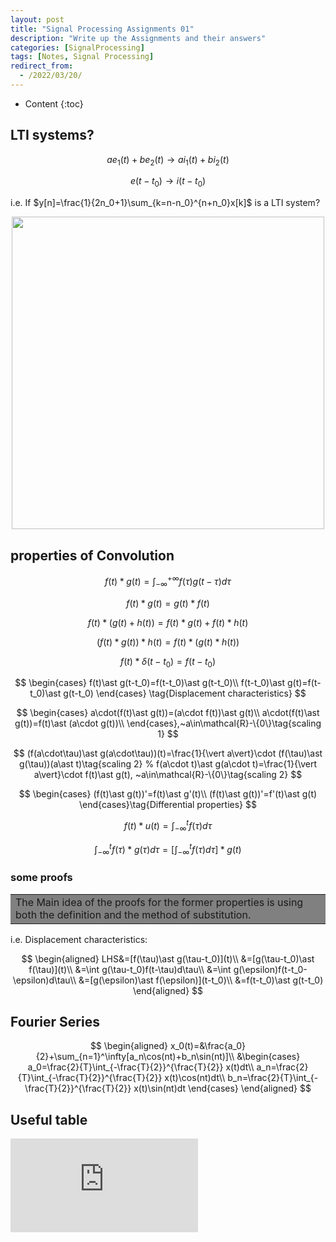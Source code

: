 ```yaml
---
layout: post
title: "Signal Processing Assignments 01"
description: "Write up the Assignments and their answers"
categories: [SignalProcessing]
tags: [Notes, Signal Processing]
redirect_from:
  - /2022/03/20/
---
```


<head>
    <script src="https://cdn.mathjax.org/mathjax/latest/MathJax.js?config=TeX-AMS-MML_HTMLorMML" type="text/javascript"></script>
    <script type="text/x-mathjax-config">
        MathJax.Hub.Config({
            tex2jax: {
            skipTags: ['script', 'noscript', 'style', 'textarea', 'pre'],
            inlineMath: [['$','$']]
            }
        });
    </script>
</head>

- Content
{:toc}

## LTI systems?

$$
ae_1(t)+be_2(t)\rightarrow ai_1(t)+bi_2(t)\tag{step 1: Linearity}
$$

$$
e(t-t_0)\rightarrow i(t-t_0)\tag{step 2: Time Invariant}
$$

i.e. If $y[n]=\frac{1}{2n_0+1}\sum_{k=n-n_0}^{n+n_0}x[k]$ is a LTI system?

<div align=center><img src="https://cdn.jsdelivr.net/gh/AuthurWhywait/images/20220318231717.png" width="500"/></div>

## properties of Convolution

$$f(t)\ast g(t)=\int_{-\infty}^{+\infty}f(\tau)g(t-\tau)d\tau\tag{Def.}$$

$$f(t)\ast g(t)=g(t)\ast f(t)\tag{Commutative law}$$

$$f(t)\ast (g(t)+h(t))=f(t)\ast g(t)+f(t)\ast h(t)\tag{Distributive law}$$

$$(f(t)\ast g(t))\ast h(t)=f(t)\ast (g(t)\ast h(t))\tag{Associative law}$$

$$f(t)\ast\delta(t-t_0)=f(t-t_0)\tag{with Dirac Function}$$

$$
\begin{cases}
    f(t)\ast g(t-t_0)=f(t-t_0)\ast g(t-t_0)\\
    f(t-t_0)\ast g(t)=f(t-t_0)\ast g(t-t_0)
\end{cases}
\tag{Displacement characteristics}
$$

$$
\begin{cases}
    a\cdot(f(t)\ast g(t))=(a\cdot f(t))\ast g(t)\\
    a\cdot(f(t)\ast g(t))=f(t)\ast (a\cdot g(t))\\
\end{cases},~a\in\mathcal{R}-\{0\}\tag{scaling 1}
$$

$$
(f(a\cdot\tau)\ast g(a\cdot\tau))(t)=\frac{1}{\vert a\vert}\cdot (f(\tau)\ast g(\tau))(a\ast t)\tag{scaling 2}
% f(a\cdot t)\ast g(a\cdot t)=\frac{1}{\vert a\vert}\cdot f(t)\ast g(t), ~a\in\mathcal{R}-\{0\}\tag{scaling 2}
$$

$$
\begin{cases}
    (f(t)\ast g(t))'=f(t)\ast g'(t)\\
    (f(t)\ast g(t))'=f'(t)\ast g(t)
\end{cases}\tag{Differential properties}
$$

$$f(t)\ast u(t)=\int_{-\infty}^tf(\tau)d\tau\tag{with unit step function}$$

$$
\int_{-\infty}^tf(\tau)\ast g(\tau)d\tau=[\int_{-\infty}^tf(\tau)d\tau]\ast g(t)\tag{integral property}
$$

### some proofs

<table><tr><td bgcolor="gray">The Main idea of the proofs for the former properties is using both the definition and the method of substitution.</td></tr></table>

i.e. Displacement characteristics:

$$
\begin{aligned}
    LHS&=[f(\tau)\ast g(\tau-t_0)](t)\\
    &=[g(\tau-t_0)\ast f(\tau)](t)\\
    &=\int g(\tau-t_0)f(t-\tau)d\tau\\
    &=\int g(\epsilon)f(t-t_0-\epsilon)d\tau\\
    &=[g(\epsilon)\ast f(\epsilon)](t-t_0)\\
    &=f(t-t_0)\ast g(t-t_0)
\end{aligned}
$$

## Fourier Series

$$
\begin{aligned}
    x_0(t)=&\frac{a_0}{2}+\sum_{n=1}^\infty[a_n\cos(nt)+b_n\sin(nt)]\\
    &\begin{cases}
        a_0=\frac{2}{T}\int_{-\frac{T}{2}}^{\frac{T}{2}} x(t)dt\\
        a_n=\frac{2}{T}\int_{-\frac{T}{2}}^{\frac{T}{2}} x(t)\cos(nt)dt\\
        b_n=\frac{2}{T}\int_{-\frac{T}{2}}^{\frac{T}{2}} x(t)\sin(nt)dt
    \end{cases}
\end{aligned}
$$

## Useful table

<!-- <center><embed src="/pdf/fourier.pdf" width="850" height="600"></center> -->

<!-- <object :src="/pdf/fourier.pdf" width="100%" height="100%">
    This browser does not support PDFs. Please download the PDF to view it: <a :href="/pdf/fourier.pdf">Download PDF</a>
</object> -->

<iframe src="https://github.com/AuthurWhywait/AuthurWhywait.github.io/raw/master/_posts/pdf/fourier.pdf" frameborder="0"></iframe>

<!-- <iframe src="https://github.com/AuthurWhywait/AuthurWhywait.github.io/blob/master/_posts/pdf/fourier.pdf" style="width:95%; height:1300px;" frameborder="0"></iframe> -->
